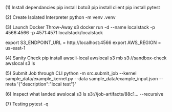 (1) Install dependancies
pip install boto3
pip install client
pip install pytest

(2) Create Isolated Interpreter
python -m venv .venv

(3) Launch Docker Throw-Away s3
docker run -d --name localstack -p 4566:4566 -p 4571:4571 localstack/localstack

export S3_ENDPOINT_URL = http://localhost:4566
export AWS_REGION = us-east-1

(4) Sanity Check
pip install awscli-local
awslocal s3 mb s3://sandbox-check
awslocal s3 ls

(5) Submit Job through CLI
python -m src.submit_job --kernel sample_data/example_kernel.py --data   sample_data/example_input.json --meta   '{"description":"local test"}'

(6) Inspect what landed 
awslocal s3 ls s3://job-artifacts/88c1… --recursive

(7) Testing
pytest -q